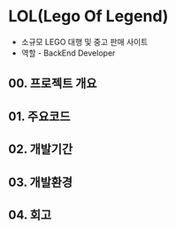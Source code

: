 # LOL(Lego Of Legend)
- 소규모 LEGO 대행 및 중고 판매 사이트
- 역할 - BackEnd Developer

## 00. 프로젝트 개요

## 01. 주요코드

## 02. 개발기간

## 03. 개발환경

## 04. 회고
